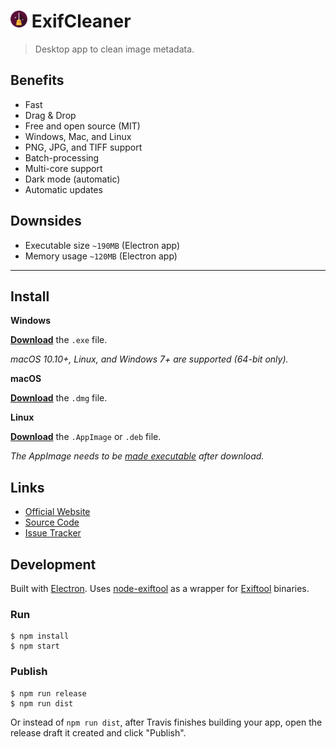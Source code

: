 # <img src="static/icon.png" height=27 alt="ExifCleaner Logo"> ExifCleaner

>Desktop app to clean image metadata.

## Benefits

* Fast
* Drag & Drop
* Free and open source (MIT)
* Windows, Mac, and Linux
* PNG, JPG, and TIFF support
* Batch-processing
* Multi-core support
* Dark mode (automatic)
* Automatic updates

## Downsides

* Executable size `~190MB` (Electron app)
* Memory usage `~120MB` (Electron app)

---

## Install

**Windows**

[**Download**](https://github.com/szTheory/exifcleaner/releases/latest) the `.exe` file.

*macOS 10.10+, Linux, and Windows 7+ are supported (64-bit only).*

**macOS**

[**Download**](https://github.com/szTheory/exifcleaner/releases/latest) the `.dmg` file.

**Linux**

[**Download**](https://github.com/szTheory/exifcleaner/releases/latest) the `.AppImage` or `.deb` file.

*The AppImage needs to be [made executable](http://discourse.appimage.org/t/how-to-make-an-appimage-executable/80) after download.*


## Links

* [Official Website](https://exifcleaner.com)
* [Source Code](https://github.com/szTheory/exifcleaner/issues)
* [Issue Tracker](https://github.com/szTheory/exifcleaner/issues)

## Development

Built with [Electron](https://electronjs.org). Uses [node-exiftool](https://www.npmjs.com/package/node-exiftool) as a wrapper for [Exiftool](https://exiftool.org/) binaries.

### Run

```
$ npm install
$ npm start
```

### Publish

```
$ npm run release
$ npm run dist
```

Or instead of `npm run dist`, after Travis finishes building your app, open the release draft it created and click "Publish".
